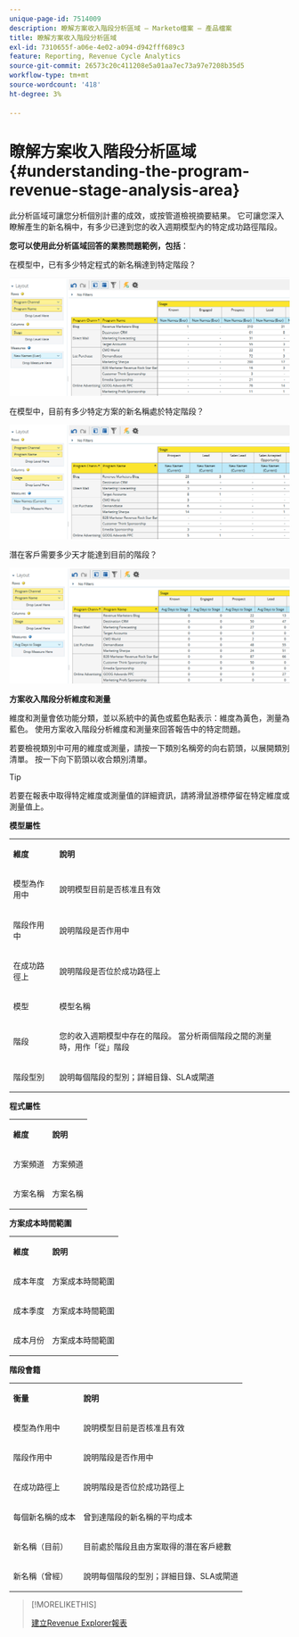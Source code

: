 ```yaml
---
unique-page-id: 7514009
description: 瞭解方案收入階段分析區域 — Marketo檔案 — 產品檔案
title: 瞭解方案收入階段分析區域
exl-id: 7310655f-a06e-4e02-a094-d942fff689c3
feature: Reporting, Revenue Cycle Analytics
source-git-commit: 26573c20c411208e5a01aa7ec73a97e7208b35d5
workflow-type: tm+mt
source-wordcount: '418'
ht-degree: 3%

---
```


# 瞭解方案收入階段分析區域 {#understanding-the-program-revenue-stage-analysis-area}

此分析區域可讓您分析個別計畫的成效，或按管道檢視摘要結果。 它可讓您深入瞭解產生的新名稱中，有多少已達到您的收入週期模型內的特定成功路徑階段。

**您可以使用此分析區域回答的業務問題範例，包括**：

在模型中，已有多少特定程式的新名稱達到特定階段？

![](assets/one-3.png)

在模型中，目前有多少特定方案的新名稱處於特定階段？

![](assets/two-3.png)

潛在客戶需要多少天才能達到目前的階段？

![](assets/three-3.png)

**方案收入階段分析維度和測量**

維度和測量會依功能分類，並以系統中的黃色或藍色點表示：維度為黃色，測量為藍色。 使用方案收入階段分析維度和測量來回答報告中的特定問題。

若要檢視類別中可用的維度或測量，請按一下類別名稱旁的向右箭頭，以展開類別清單。 按一下向下箭頭以收合類別清單。

>[!TIP]
>
>若要在報表中取得特定維度或測量值的詳細資訊，請將滑鼠游標停留在特定維度或測量值上。

**模型屬性**

<table>
 <tbody>
  <tr>
   <td colspan="1" rowspan="1"><strong>維度</strong></td>
   <td colspan="1" rowspan="1"><p><strong>說明</strong></p></td>
  </tr>
  <tr>
   <td colspan="1" rowspan="1"><p>模型為作用中</p></td>
   <td colspan="1" rowspan="1"><p>說明模型目前是否核准且有效</p></td>
  </tr>
  <tr>
   <td colspan="1" rowspan="1"><p>階段作用中</p></td>
   <td colspan="1" rowspan="1"><p>說明階段是否作用中</p></td>
  </tr>
  <tr>
   <td colspan="1" rowspan="1"><p>在成功路徑上</p></td>
   <td colspan="1" rowspan="1"><p>說明階段是否位於成功路徑上</p></td>
  </tr>
  <tr>
   <td colspan="1" rowspan="1"><p>模型</p></td>
   <td colspan="1" rowspan="1"><p>模型名稱</p></td>
  </tr>
  <tr>
   <td colspan="1" rowspan="1"><p>階段</p></td>
   <td colspan="1" rowspan="1"><p>您的收入週期模型中存在的階段。 當分析兩個階段之間的測量時，用作「從」階段</p></td>
  </tr>
  <tr>
   <td colspan="1" rowspan="1"><p>階段型別</p></td>
   <td colspan="1" rowspan="1"><p>說明每個階段的型別；詳細目錄、SLA或閘道</p></td>
  </tr>
 </tbody>
</table>

**程式屬性**

<table>
 <tbody>
  <tr>
   <td colspan="1" rowspan="1"><p><strong>維度</strong></p></td>
   <td colspan="1" rowspan="1"><p><strong>說明</strong></p></td>
  </tr>
  <tr>
   <td colspan="1" rowspan="1"><p>方案頻道</p></td>
   <td colspan="1" rowspan="1"><p>方案頻道</p></td>
  </tr>
  <tr>
   <td colspan="1" rowspan="1"><p>方案名稱</p></td>
   <td colspan="1" rowspan="1"><p>方案名稱</p></td>
  </tr>
 </tbody>
</table>

**方案成本時間範圍**

<table>
 <tbody>
  <tr>
   <td colspan="1" rowspan="1"><p><strong>維度</strong></p></td>
   <td colspan="1" rowspan="1"><p><strong>說明</strong></p></td>
  </tr>
  <tr>
   <td colspan="1" rowspan="1"><p>成本年度</p></td>
   <td colspan="1" rowspan="1"><p>方案成本時間範圍</p></td>
  </tr>
  <tr>
   <td colspan="1" rowspan="1"><p>成本季度</p></td>
   <td colspan="1" rowspan="1"><p>方案成本時間範圍</p></td>
  </tr>
  <tr>
   <td colspan="1" rowspan="1"><p>成本月份</p></td>
   <td colspan="1" rowspan="1"><p>方案成本時間範圍</p></td>
  </tr>
 </tbody>
</table>

**階段會籍**

<table>
 <tbody>
  <tr>
   <td colspan="1" rowspan="1"><p><strong>衡量</strong></p></td>
   <td colspan="1" rowspan="1"><p><strong>說明</strong></p></td>
  </tr>
  <tr>
   <td colspan="1" rowspan="1"><p>模型為作用中</p></td>
   <td colspan="1" rowspan="1"><p>說明模型目前是否核准且有效</p></td>
  </tr>
  <tr>
   <td colspan="1" rowspan="1"><p>階段作用中</p></td>
   <td colspan="1" rowspan="1"><p>說明階段是否作用中</p></td>
  </tr>
  <tr>
   <td colspan="1" rowspan="1"><p>在成功路徑上</p></td>
   <td colspan="1" rowspan="1"><p>說明階段是否位於成功路徑上</p></td>
  </tr>
  <tr>
   <td colspan="1" rowspan="1"><p>每個新名稱的成本</p></td>
   <td colspan="1" rowspan="1"><p>曾到達階段的新名稱的平均成本</p></td>
  </tr>
  <tr>
   <td colspan="1" rowspan="1"><p>新名稱（目前）</p></td>
   <td colspan="1" rowspan="1"><p>目前處於階段且由方案取得的潛在客戶總數</p></td>
  </tr>
  <tr>
   <td colspan="1" rowspan="1"><p>新名稱（曾經）</p></td>
   <td colspan="1" rowspan="1"><p>說明每個階段的型別；詳細目錄、SLA或閘道</p></td>
  </tr>
 </tbody>
</table>

>[!MORELIKETHIS]
>
>[建立Revenue Explorer報表](/help/marketo/product-docs/reporting/revenue-cycle-analytics/revenue-explorer/create-a-revenue-explorer-report.md)
